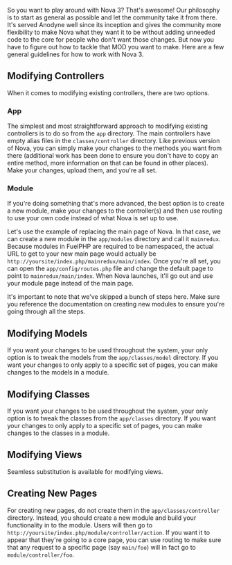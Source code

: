So you want to play around with Nova 3? That's awesome! Our philosophy is to start as general as possible and let the community take it from there. It's served Anodyne well since its inception and gives the community more flexibility to make Nova what they want it to be without adding unneeded code to the core for people who don't want those changes. But now you have to figure out how to tackle that MOD you want to make. Here are a few general guidelines for how to work with Nova 3.

## Modifying Controllers

When it comes to modifying existing controllers, there are two options.

### App

The simplest and most straightforward approach to modifying existing controllers is to do so from the `app` directory. The main controllers have empty alias files in the `classes/controller` directory. Like previous version of Nova, you can simply make your changes to the methods you want from there (additional work has been done to ensure you don't have to copy an entire method, more information on that can be found in other places). Make your changes, upload them, and you're all set.

### Module

If you're doing something that's more advanced, the best option is to create a new module, make your changes to the controller(s) and then use routing to use your own code instead of what Nova is set up to use.

Let's use the example of replacing the main page of Nova. In that case, we can create a new module in the `app/modules` directory and call it `mainredux`. Because modules in FuelPHP are required to be namespaced, the actual URL to get to your new main page would actually be `http://yoursite/index.php/mainredux/main/index`. Once you're all set, you can open the `app/config/routes.php` file and change the default page to point to `mainredux/main/index`. When Nova launches, it'll go out and use your module page instead of the main page.

<p class="alert">It's important to note that we've skipped a bunch of steps here. Make sure you reference the documentation on creating new modules to ensure you're going through all the steps.</p>

## Modifying Models

If you want your changes to be used throughout the system, your only option is to tweak the models from the `app/classes/model` directory. If you want your changes to only apply to a specific set of pages, you can make changes to the models in a module.

## Modifying Classes

If you want your changes to be used throughout the system, your only option is to tweak the classes from the `app/classes` directory. If you want your changes to only apply to a specific set of pages, you can make changes to the classes in a module.

## Modifying Views

Seamless substitution is available for modifying views.

## Creating New Pages

For creating new pages, do not create them in the `app/classes/controller` directory. Instead, you should create a new module and build your functionality in to the module. Users will then go to `http://yoursite/index.php/module/controller/action`. If you want it to appear that they're going to a core page, you can use routing to make sure that any request to a specific page (say `main/foo`) will in fact go to `module/controller/foo`.